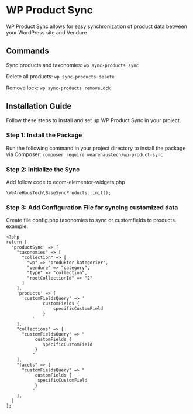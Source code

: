 # WP Product Sync

WP Product Sync allows for easy synchronization of product data between your WordPress site and Vendure

## Commands

Sync products and taxonomies:
`wp sync-products sync`

Delete all products:
`wp sync-products delete`

Remove lock:
`wp sync-products removeLock`

## Installation Guide

Follow these steps to install and set up WP Product Sync in your project.

### Step 1: Install the Package

Run the following command in your project directory to install the package via Composer:
`composer require wearehaustech/wp-product-sync`

### Step 2: Initialize the Sync

Add follow code to ecom-elementor-widgets.php

```
\WeAreHausTech\BaseSyncProducts::init();
```

### Step 3: Add Configuration File for syncing customized data

Create file config.php taxonomies to sync or customfields to products.
example:

```
<?php
return [
  'productSync' => [
    "taxonomies" => [
      "collection" => [
        "wp" => "produkter-kategorier",
        "vendure" => "category",
        "type" => "collection",
        "rootCollectionId" => "2"
      ]
    ],
    'products' => [
      'customFieldsQuery' => '
              customFields {
                  specificCustomField
              }
          '
    ],
    "collections" => [
      "customFieldsQuery" => "
           customFields {
              specificCustomField
           }
          "
    ],
    "facets" => [
      "customFieldsQuery" => "
           customFields {
            specificCustomField
           }
          "
    ],
  ]
];
```
